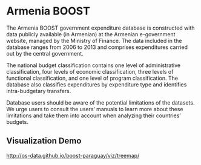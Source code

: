 # Armenia BOOST

The Armenia BOOST government expenditure database is constructed with
data publicly available (in Armenian) at the Armenian e-government
website, managed by the Ministry of Finance. The data included in the
database ranges from 2006 to 2013 and comprises expenditures carried
out by the central government.

The national budget classification contains one level of
administrative classification, four levels of economic classification,
three levels of functional classification, and one level of program
classification. The database also classifies expenditures by
expenditure type and identifies intra-budgetary transfers.

Database users should be aware of the potential limitations of the
datasets. We urge users to consult the users’ manuals to learn more
about these limitations and take them into account when analyzing
their countries’ budgets.

## Visualization Demo

http://os-data.github.io/boost-paraguay/viz/treemap/
